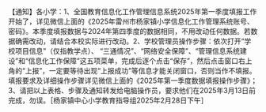 【通知】各小学：1、全国教育信息化工作管理信息系统2025年第一季度填报工作开始了，详见微信上面的《2025年雷州市杨家镇小学信息化工作管理系统账号、密码》。本季度填报数据与2024年第四季度的数据相同，不用改动任何数据。若数据确需改动，请结合本校实际进行改动。2、学校管理员操作步骤：依次打开“学校项目信息”（仅指教学点）、 “三通情况”、“网络安全保障”、“管理信息系统建设”和“信息化工作保障”这五项菜单，完成后逐个点击“保存”，然后点击窗口右上角的“上报”，一定要等待出现“上报成功”等信息才能关闭窗口，否则当作不填报。填报要求及详细操作步骤详见微信上面的《2025年第一季度数据填报操作步骤》；3、请把以上表格、步骤及通知转发给电脑操作员，要求他们在2025年3月13日前完成，勿误。［杨家镇中心小学教育指导组2025年2月28日下午］